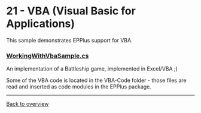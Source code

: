 ﻿# 21 - VBA (Visual Basic for Applications)
This sample demonstrates EPPlus support for VBA.

### [WorkingWithVbaSample.cs](WorkingWithVbaSample.cs)
An implementation of a Battleship game, implemented in Excel/VBA ;)

Some of the VBA code is located in the VBA-Code folder - those files are read and inserted as code modules in the EPPlus package.

---
[Back to overview](/SampleApp.Core/Readme.md)
